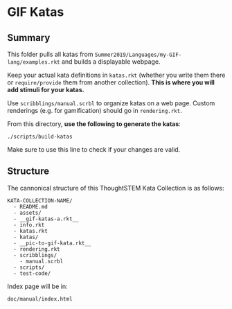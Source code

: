 # GIF Katas

## Summary

This folder pulls all katas from `Summer2019/Languages/my-GIF-lang/examples.rkt` and builds a displayable webpage.

Keep your actual kata definitions in `katas.rkt` (whether you write them there
or `require/provide` them from another collection). __This is where you will add stimuli for your katas.__

Use `scribblings/manual.scrbl` to organize katas on a web page.  Custom renderings (e.g. for gamification) should go in `rendering.rkt`.

From this directory, __use the following to generate the katas__:

```
./scripts/build-katas
```

Make sure to use this line to check if your changes are valid.

## Structure 

The cannonical structure of this ThoughtSTEM Kata Collection is as follows:


```
KATA-COLLECTION-NAME/
  - README.md
  - assets/
  - __gif-katas-a.rkt__
  - info.rkt
  - katas.rkt 
  - katas/
  - __pic-to-gif-kata.rkt__
  - rendering.rkt
  - scribblings/
    - manual.scrbl
  - scripts/
  - test-code/
```

Index page will be in:

```
doc/manual/index.html
```
